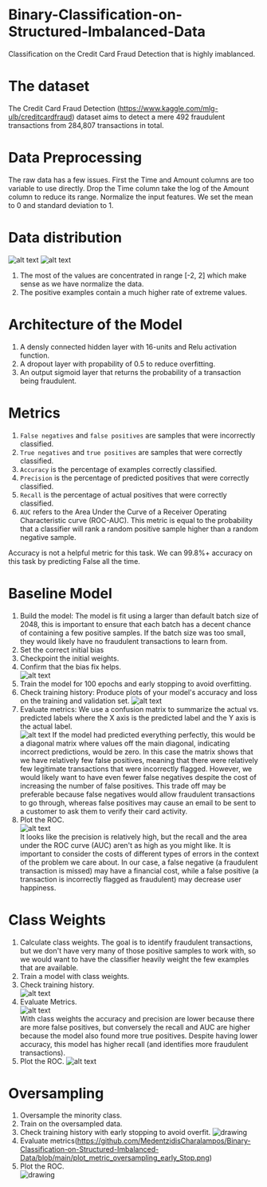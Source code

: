 # Binary-Classification-on-Structured-Imbalanced-Data
Classification on the  Credit Card Fraud Detection  that is highly imablanced.

# The dataset
The Credit Card Fraud Detection (https://www.kaggle.com/mlg-ulb/creditcardfraud) dataset aims to detect a mere 492 fraudulent transactions from 284,807 transactions in total. 

# Data Preprocessing
The raw data has a few issues. First the Time and Amount columns are too variable to use directly. Drop the Time column take the log of the Amount column to reduce its range.
Normalize the input features. We set the mean to 0 and standard deviation to 1.

# Data distribution

![alt text](https://github.com/MedentzidisCharalampos/Binary-Classification-on-Structured-Imbalanced-Data/blob/main/positive_distribution.png)
![alt text](https://github.com/MedentzidisCharalampos/Binary-Classification-on-Structured-Imbalanced-Data/blob/main/negative_distribution.png)

1. The most of the values are concentrated in range [-2, 2] which make sense as we have normalize the data.
2. The positive examples contain a much higher rate of extreme values.

# Architecture of the Model
1. A densly connected hidden layer with 16-units and Relu activation function.
2. A dropout layer with propability of 0.5 to reduce overfitting.
3. An output sigmoid layer that returns the probability of a transaction being fraudulent.

# Metrics
1. `False negatives` and `false positives` are samples that were incorrectly classified.
2. `True negatives` and `true positives` are samples that were correctly classified.
3. `Accuracy` is the percentage of examples correctly classified.
4. `Precision` is the percentage of predicted positives that were correctly classified.
5. `Recall` is the percentage of actual positives that were correctly classified.
6. `AUC` refers to the Area Under the Curve of a Receiver Operating Characteristic curve (ROC-AUC). This metric is equal to the probability that a classifier will rank a random positive sample higher than a random negative sample.

Accuracy is not a helpful metric for this task. We can 99.8%+ accuracy on this task by predicting False all the time.

# Baseline Model
1. Build the model: The model is fit using a larger than default batch size of 2048, this is important to ensure that each batch has a decent chance of containing a few positive samples. If the batch size was too small, they would likely have no fraudulent transactions to learn from.
2. Set the correct initial bias
3. Checkpoint the initial weights.
4. Confirm that the bias fix helps.  
![alt text](https://github.com/MedentzidisCharalampos/Binary-Classification-on-Structured-Imbalanced-Data/blob/main/loss_convergence.png)
5. Train the model for 100 epochs and early stopping to avoid overfitting.
6. Check training history: Produce plots of your model's accuracy and loss on the training and validation set.
![alt text](https://github.com/MedentzidisCharalampos/Binary-Classification-on-Structured-Imbalanced-Data/blob/main/training_epochs.png)  
6. Evaluate metrics: We use a confusion matrix to summarize the actual vs. predicted labels where the X axis is the predicted label and the Y axis is the actual label.  
![alt text](https://github.com/MedentzidisCharalampos/Binary-Classification-on-Structured-Imbalanced-Data/blob/main/confusio_matrix_.png)
If the model had predicted everything perfectly, this would be a diagonal matrix where values off the main diagonal, indicating incorrect predictions, would be zero. In this case the matrix shows that we have relatively few false positives, meaning that there were relatively few legitimate transactions that were incorrectly flagged. However, we would likely want to have even fewer false negatives despite the cost of increasing the number of false positives. This trade off may be preferable because false negatives would allow fraudulent transactions to go through, whereas false positives may cause an email to be sent to a customer to ask them to verify their card activity.  
7. Plot the ROC.    
![alt text](https://github.com/MedentzidisCharalampos/Binary-Classification-on-Structured-Imbalanced-Data/blob/main/tp_fp.png)  
It looks like the precision is relatively high, but the recall and the area under the ROC curve (AUC) aren't as high as you might like. It is important to consider the costs of different types of errors in the context of the problem we care about. In our case, a false negative (a fraudulent transaction is missed) may have a financial cost, while a false positive (a transaction is incorrectly flagged as fraudulent) may decrease user happiness.

# Class Weights
1. Calculate class weights. The goal is to identify fraudulent transactions, but we don't have very many of those positive samples to work with, so we would want to have the classifier heavily weight the few examples that are available.
2. Train a model with class weights.  
3. Check training history.  
![alt text](https://github.com/MedentzidisCharalampos/Binary-Classification-on-Structured-Imbalanced-Data/blob/main/weighted_training.png)
4. Evaluate Metrics.  
![alt text](https://github.com/MedentzidisCharalampos/Binary-Classification-on-Structured-Imbalanced-Data/blob/main/confusion_weighted.png)  
 With class weights the accuracy and precision are lower because there are more false positives, but conversely the recall and AUC are higher because the model also found more true positives. Despite having lower accuracy, this model has higher recall (and identifies more fraudulent transactions).  
 5. Plot the ROC.
 ![alt text](https://github.com/MedentzidisCharalampos/Binary-Classification-on-Structured-Imbalanced-Data/blob/main/roc_weighted.png)

# Oversampling
1. Oversample the minority class.
2. Train on the oversampled data.
3. Check training history with early stopping to avoid overfit.
![drawing](https://github.com/MedentzidisCharalampos/Binary-Classification-on-Structured-Imbalanced-Data/blob/main/plot_metric_oversampling_early_Stop.png)
4. Evaluate metrics(https://github.com/MedentzidisCharalampos/Binary-Classification-on-Structured-Imbalanced-Data/blob/main/plot_metric_oversampling_early_Stop.png)
5. Plot the ROC.  
![drawing](https://github.com/MedentzidisCharalampos/Binary-Classification-on-Structured-Imbalanced-Data/blob/main/roc_oversampling.png)
